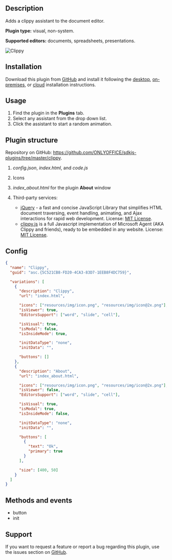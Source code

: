 ## Description

Adds a clippy assistant to the document editor.

**Plugin type:** visual, non-system.

**Supported editors:** documents, spreadsheets, presentations.

![Clippy](/assets/images/plugins/gifs/clippy.gif)

## Installation

Download this plugin from [GitHub](https://github.com/ONLYOFFICE/sdkjs-plugins/tree/master/clippy) and install it following the [desktop](../../Installing/ONLYOFFICE%20Desktop%20Editors/index.md), [on-premises](../../Installing/ONLYOFFICE%20Docs%20on-premises/index.md), or [cloud](../../Installing/ONLYOFFICE%20Cloud/index.md) installation instructions.

## Usage

1. Find the plugin in the **Plugins** tab.
2. Select any assistant from the drop down list.
3. Click the assistant to start a random animation.

## Plugin structure

Repository on GitHub: <https://github.com/ONLYOFFICE/sdkjs-plugins/tree/master/clippy>.

1. *config.json*, *index.html*, and *code.js*

2. Icons

3. *index\_about.html* for the plugin **About** window

4. Third-party services:

   - [jQuery](https://jquery.com) - a fast and concise JavaScript Library that simplifies HTML document traversing, event handling, animating, and Ajax interactions for rapid web development. License: [MIT License](https://github.com/ONLYOFFICE/sdkjs-plugins/blob/master/clippy/licenses/jQuery.license).
   - [clippy.js](https://www.smore.com/clippy-js) is a full Javascript implementation of Microsoft Agent (AKA Clippy and friends), ready to be embedded in any website. License: [MIT License](https://github.com/ONLYOFFICE/sdkjs-plugins/blob/master/clippy/licenses/clippy.license).

## Config

``` json
{
  "name": "Clippy",
  "guid": "asc.{5C521CB8-FD20-4CA3-83D7-1EEB8F4DC759}",

  "variations": [
    {
      "description": "Clippy",
      "url": "index.html",

      "icons": ["resources/img/icon.png", "resources/img/icon@2x.png"],
      "isViewer": true,
      "EditorsSupport": ["word", "slide", "cell"],

      "isVisual": true,
      "isModal": false,
      "isInsideMode": true,

      "initDataType": "none",
      "initData": "",

      "buttons": []
    },
    {
      "description": "About",
      "url": "index_about.html",

      "icons": ["resources/img/icon.png", "resources/img/icon@2x.png"],
      "isViewer": false,
      "EditorsSupport": ["word", "slide", "cell"],

      "isVisual": true,
      "isModal": true,
      "isInsideMode": false,

      "initDataType": "none",
      "initData": "",

      "buttons": [
        {
          "text": "Ok",
          "primary": true
        }
      ],

      "size": [400, 50]
    }
  ]
}
```

## Methods and events

- button
- init

## Support

If you want to request a feature or report a bug regarding this plugin, use the issues section on [GitHub](https://github.com/ONLYOFFICE/sdkjs-plugins/issues).

